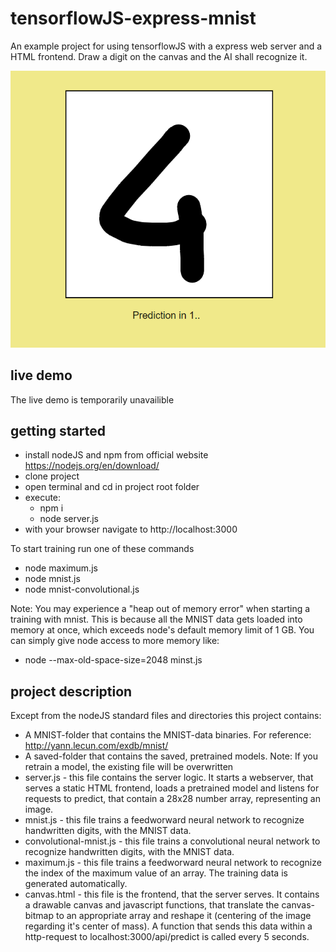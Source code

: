 # tensorflowJS-express-mnist
An example project for using tensorflowJS with a express web server and a HTML frontend.
Draw a digit on the canvas and the AI shall recognize it.

![Screnshot](screenshot.png?raw=true)

## live demo
The live demo is temporarily unavailible

## getting started
- install nodeJS and npm from official website https://nodejs.org/en/download/
- clone project
- open terminal and cd in project root folder
- execute:
    - npm i
    - node server.js
- with your browser navigate to http://localhost:3000

To start training run one of these commands
- node maximum.js 
- node mnist.js
- node mnist-convolutional.js

Note:
You may experience a "heap out of memory error" when starting a training with mnist. This is because all the MNIST data gets loaded into memory at once, which exceeds node's default memory limit of 1 GB. You can simply give node access to more memory like:
   - node --max-old-space-size=2048 minst.js


## project description
Except from the nodeJS standard files and directories this project contains:
- A MNIST-folder that contains the MNIST-data binaries. For reference: http://yann.lecun.com/exdb/mnist/
- A saved-folder that contains the saved, pretrained models. Note: If you retrain a model, the existing file will be overwritten
- server.js - this file contains the server logic. It starts a webserver, that serves a static HTML frontend, loads a pretrained model and listens for requests to predict, that contain a 28x28 number array, representing an image.
- mnist.js - this file trains a feedworward neural network to recognize handwritten digits, with the MNIST data.
- convolutional-mnist.js - this file trains a convolutional neural network to recognize handwritten digits, with the MNIST data.
- maximum.js - this file trains a feedworward neural network to recognize the index of the maximum value of an array. The training data is generated automatically.
- canvas.html - this file is the frontend, that the server serves. It contains a drawable canvas and javascript functions, that translate the canvas-bitmap to an appropriate array and reshape it (centering of the image regarding it's center of mass). A function that sends this data within a http-request to localhost:3000/api/predict is called every 5 seconds.

